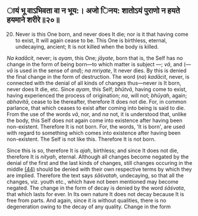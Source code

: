 ## ायं भू वाऽभिवता वा न भूय:। अजो िनय: शातोऽयं पुराणो न हयते हयमाने शरीरे॥२०॥

20. Never is this One born, and never does It die; nor is it that having come to exist, It will again cease to be. This One is birthless, eternal, undecaying, ancient; It is not killed when the body is killed.

*Na kadācit*, never; is *ayam*, this One; *jāyate*, born that is, the Self has no change in the form of being born—to which matter is subject —; *vā*, and (—*vā* is used in the sense of *and*); *na mriyate*, It never dies. By this is denied the final change in the form of destruction. The word (*na*) *kadācit*, never, is connected with the denial of all kinds of changes thus—never is It born, never does It die, etc. Since *ayam*, this Self; *bhūtvā*, having come to exist, having experienced the process of origination; *na*, will not; *bhūyah*, again; *abhavitā*, cease to be thereafter, therefore It does not die. For, in common parlance, that which ceases to exist after coming into being is said to die. From the use of the words *vā*, nor, and *na* not, it is understood that, unlike the body, this Self does not again come into existence after having been non-existent. Therefore It is not born. For, the words, 'It is born', are used with regard to something which comes into existence after having been non-existent. The Self is not like this. Therefore It is not born.

Since this is so, therefore It is *ajah*, birthless; and since It does not die, therefore It is *nityah*, eternal. Although all changes become negated by the denial of the first and the last kinds of changes, still changes occuring in the middle [\(44\)](#page--1-0) should be denied with their own respective terms by which they are implied. Therefore the text says *śāśvatah*, undecaying, so that all the changes, viz. youth etc., which have not been mentioned may become negated. The change in the form of decay is denied by the word *śāśvata*, that which lasts for ever. In Its own nature It does not decay because It is free from parts. And again, since it is without qualities, there is no degeneration owing to the decay of any quality. Change in the form